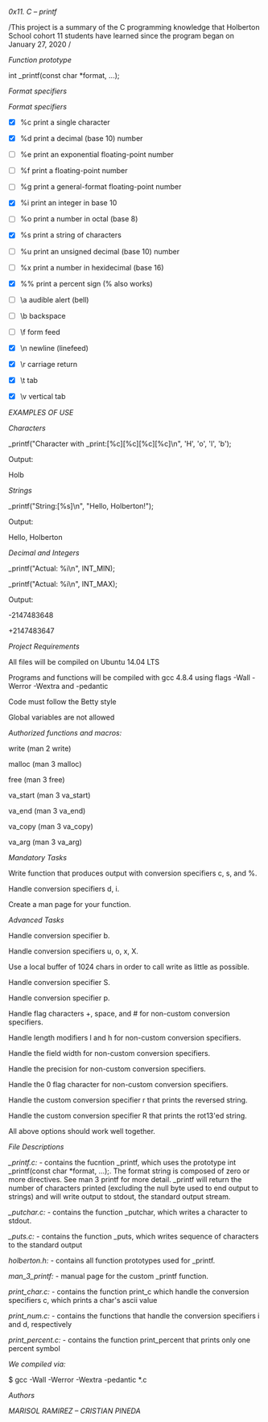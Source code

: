 *0x11. C – printf*



/This project is a summary of the C programming knowledge that Holberton School cohort 11 students have learned since the program began on January 27, 2020 /



*Function prototype*



int _printf(const char *format, ...);



*Format specifiers*



*Format specifiers*



- [x] %c print a single character

- [x] %d print a decimal (base 10) number

- [ ] %e print an exponential floating-point number

- [ ] %f print a floating-point number

- [ ] %g print a general-format floating-point number

- [x] %i print an integer in base 10

- [ ] %o print a number in octal (base 8)

- [x] %s print a string of characters

- [ ] %u print an unsigned decimal (base 10) number

- [ ] %x print a number in hexidecimal (base 16)

- [x] %% print a percent sign (\% also works)



- [ ] \a audible alert (bell)

- [ ] \b backspace

- [ ] \f form feed

- [x] \n newline (linefeed)

- [x] \r carriage return

- [x] \t tab

- [x] \v vertical tab





*EXAMPLES OF USE*



*Characters*



_printf("Character with _print:[%c][%c][%c][%c]\n", 'H', 'o', 'l', 'b');



Output:



Holb



*Strings*



_printf("String:[%s]\n", "Hello, Holberton!");



Output:



Hello, Holberton



*Decimal and Integers*



_printf("Actual: %i\n", INT_MIN);



_printf("Actual: %i\n", INT_MAX);



Output:



-2147483648



+2147483647





*Project Requirements*



All files will be compiled on Ubuntu 14.04 LTS



Programs and functions will be compiled with gcc 4.8.4 using flags -Wall -Werror -Wextra and -pedantic



Code must follow the Betty style



Global variables are not allowed





*Authorized functions and macros:*



write (man 2 write)



malloc (man 3 malloc)



free (man 3 free)



va_start (man 3 va_start)



va_end (man 3 va_end)



va_copy (man 3 va_copy)



va_arg (man 3 va_arg)





*Mandatory Tasks*



Write function that produces output with conversion specifiers c, s, and %.



Handle conversion specifiers d, i.



Create a man page for your function.





*Advanced Tasks*



Handle conversion specifier b.



Handle conversion specifiers u, o, x, X.



Use a local buffer of 1024 chars in order to call write as little as possible.



Handle conversion specifier S.



Handle conversion specifier p.



Handle flag characters +, space, and # for non-custom conversion specifiers.



Handle length modifiers l and h for non-custom conversion specifiers.



Handle the field width for non-custom conversion specifiers.



Handle the precision for non-custom conversion specifiers.



Handle the 0 flag character for non-custom conversion specifiers.



Handle the custom conversion specifier r that prints the reversed string.



Handle the custom conversion specifier R that prints the rot13'ed string.



All above options should work well together.







*File Descriptions*



*_printf.c:* - contains the fucntion _printf, which uses the prototype int _printf(const char *format, ...);. The format string is composed of zero or more directives. See man 3 printf for more detail. _printf will return the number of characters printed (excluding the null byte used to end output to strings) and will write output to stdout, the standard output stream.



*_putchar.c:* - contains the function _putchar, which writes a character to stdout.



*_puts.c:* - contains the function _puts, which writes sequence of characters to the standard output



*holberton.h:* - contains all function prototypes used for _printf.



*man_3_printf:* - manual page for the custom _printf function.



*print_char.c:* - contains the function print_c which handle the conversion specifiers c, which prints a char's ascii value



*print_num.c:* - contains the functions that handle the conversion specifiers i and d, respectively



*print_percent.c:* - contains the function print_percent that prints only one percent symbol





*We compiled via:*



$ gcc -Wall -Werror -Wextra -pedantic *.c





*Authors*



*MARISOL RAMIREZ – CRISTIAN PINEDA*